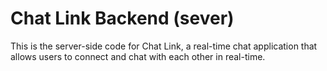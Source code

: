 # Chat Link Backend (sever)
This is the server-side code for Chat Link, a real-time chat application that allows users to connect and chat with each other in real-time.
